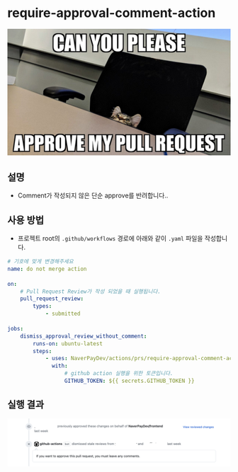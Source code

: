 # require-approval-comment-action

![approve](./src/assets/approve.jpg)

## 설명

- Comment가 작성되지 않은 단순 approve를 반려합니다..

## 사용 방법

- 프로젝트 root의 `.github/workflows` 경로에 아래와 같이 `.yaml` 파일을 작성합니다.

```yaml
# 기호에 맞게 변경해주세요
name: do not merge action 

on:
    # Pull Request Review가 작성 되었을 때 실행됩니다.
    pull_request_review:
        types:
            - submitted

jobs:
    dismiss_approval_review_without_comment:
        runs-on: ubuntu-latest
        steps:
            - uses: NaverPayDev/actions/prs/require-approval-comment-action@main
              with:
                  # github action 실행을 위한 토큰입니다.
                  GITHUB_TOKEN: ${{ secrets.GITHUB_TOKEN }}

```

## 실행 결과

![example](./src/assets/example.png)
